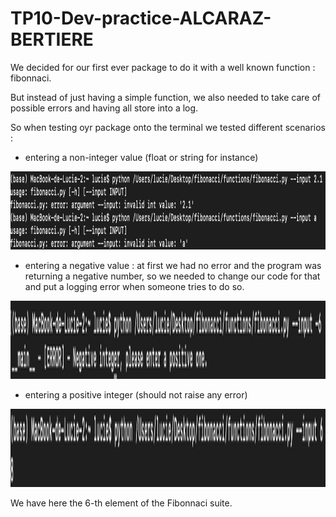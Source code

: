 # TP10-Dev-practice-ALCARAZ-BERTIERE

We decided for our first ever package to do it with a well known function : fibonnaci.

But instead of just having a simple function, we also needed to take care of possible errors and having all store into a log.

So when testing oyr package onto the terminal we tested different scenarios :
- entering a non-integer value (float or string for instance)
<div align="center">

<img src="https://github.com/LucieBertiere/TP10-Dev-practice-ALCARAZ-BERTIERE/blob/main/Images/not_integer.png" width="1000" height="125">
  
</div>


- entering a negative value : at first we had no error and the program was returning a negative number, so we needed to change our code for that and put a logging error when someone tries to do so.

<div align="center">

<img src="https://github.com/LucieBertiere/TP10-Dev-practice-ALCARAZ-BERTIERE/blob/main/Images/negative_integer.png" width="1000" height="125">
  
</div>

- entering a positive integer (should not raise any error)


<div align="center">

<img src="https://github.com/LucieBertiere/TP10-Dev-practice-ALCARAZ-BERTIERE/blob/main/Images/good_output.png" width="1000" height="125">
  
</div>

We have here the 6-th element of the Fibonnaci suite.
 
